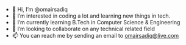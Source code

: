 - 👋 Hi, I’m @omairsadiq
- 👀 I’m interested in coding a lot and learning new things in tech.
- 🌱 I’m currently learning B.Tech in Computer Science & Engineering
- 💞️ I’m looking to collaborate on any technical related field
- 📫 You can reach me by sending an email to omairsadiq@live.com

<!---
omairsadiq/omairsadiq is a ✨ special ✨ repository because its `README.md` (this file) appears on your GitHub profile.
You can click the Preview link to take a look at your changes.
--->
